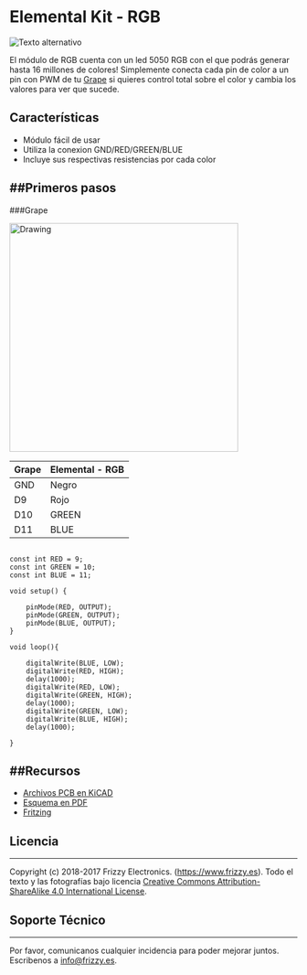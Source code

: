 # Elemental Kit - RGB

![Texto alternativo](images/rgb.jpg "Modulo de led RGB")

El módulo de RGB cuenta con un led 5050 RGB con el que podrás generar hasta 16 millones de colores! Simplemente conecta cada pin de color a un pin con PWM de tu [Grape](https://www.frizzy.es/grape/) si quieres control total sobre el color y cambia los valores para ver que sucede. 

## Características

* Módulo fácil de usar
* Utiliza la conexion GND/RED/GREEN/BLUE
* Incluye sus respectivas resistencias por cada color

##Primeros pasos
--------

###Grape


<img src="../images/montaje_rgb.png" alt="Drawing" style="width: 400px;"/>

| Grape | Elemental - RGB   |
| ----- | ----------------- |
| GND   | Negro             |
| D9    | Rojo              |
| D10   | GREEN             |
| D11   | BLUE              |


```arduino

const int RED = 9;
const int GREEN = 10;
const int BLUE = 11;

void setup() {
	
    pinMode(RED, OUTPUT);
    pinMode(GREEN, OUTPUT);
    pinMode(BLUE, OUTPUT);
}

void loop(){
    
    digitalWrite(BLUE, LOW);
    digitalWrite(RED, HIGH);
    delay(1000);
    digitalWrite(RED, LOW);
    digitalWrite(GREEN, HIGH);
    delay(1000);
    digitalWrite(GREEN, LOW);
    digitalWrite(BLUE, HIGH);
    delay(1000);

}
```


##Recursos
-------

-   [Archivos PCB en KiCAD](https://github.com/FrizzyElectronics/RGBModule)
-   [Esquema en PDF](https://raw.githubusercontent.com/FrizzyElectronics/RGBModule/master/pdf/RGBModule.pdf "File:RGBModule.pdf")
-   [Fritzing](https://raw.githubusercontent.com/FrizzyElectronics/AtomModulesFritzingParts/master/FritzingParts/Atom_RGB.fzpz "File:Atom_RGB.fzpz")

## Licencia
-------
Copyright (c) 2018-2017 Frizzy Electronics. (https://www.frizzy.es). Todo el texto y las fotografías bajo licencia <a rel="license" href="http://creativecommons.org/licenses/by-sa/4.0/">Creative Commons Attribution-ShareAlike 4.0 International License</a>. <a rel="license" href="http://creativecommons.org/licenses/by-sa/4.0/"> </a>

## Soporte Técnico
-------
Por favor, comunicanos cualquier incidencia para poder mejorar juntos. Escribenos a [info@frizzy.es](info@frizzy.es). 
